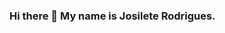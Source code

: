 ### Hi there 👋 My name is Josilete Rodrigues.

<!--
**JosileteRodrigues/JosileteRodrigues** is a ✨ _special_ ✨ repository because its `README.md` (this file) appears on your GitHub profile.

Here are some ideas to get you started:

- 🔭 **Estagiária** na https://www.cagepa.pb.gov.br/
- 🌱 Apaixonada por **Tecnológias** **Astronomia** **Música**
- 📫 How to reach me: ...linkedin.com/in/josilete-rodrigues-32750948 / https://www.google.com/webhp?authuser=1

-->
